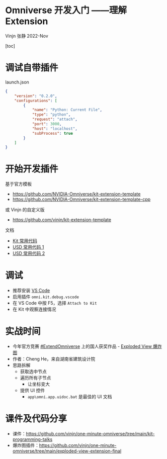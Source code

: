 # Omniverse 开发入门 ——理解 Extension

Vinjn 张静
2022-Nov



[toc]

# 调试自带插件

launch.json

```json
{
    "version": "0.2.0",
    "configurations": [
        {
            "name": "Python: Current File",
            "type": "python",
            "request": "attach",
            "port": 3000,
            "host": "localhost",
            "subProcess": true
        }
    ]
}
```

# 开始开发插件

基于官方模板

- https://github.com/NVIDIA-Omniverse/kit-extension-template
- https://github.com/NVIDIA-Omniverse/kit-extension-template-cpp

或 Vinjn 的自定义版

- https://github.com/vinjn/kit-extension-template

文档

- [Kit 常用代码](https://docs.omniverse.nvidia.com/prod_kit/prod_kit/python-snippets.html)
- [USD 常用代码 1](https://docs.omniverse.nvidia.com/prod_usd/prod_usd/python-snippets.html)
- [USD 常用代码 2](https://docs.omniverse.nvidia.com/prod_usd/prod_usd/quick-start/api.html)

# 调试

- 推荐安装 [VS Code](https://code.visualstudio.com/)
- 启用插件 `omni.kit.debug.vscode`
- 在 VS Code 中按 F5，选择 `Attach to Kit`
- 在 Kit 中观察连接情况

# 实战时间

- 今年官方竞赛 [#ExtendOmniverse](https://www.youtube.com/hashtag/extendomniverse) 上的国人获奖作品 - [Exploded View 爆炸图](https://www.youtube.com/watch?v=NWGXmNMldPY&ab_channel=NVIDIAOmniverse)
- 作者：Cheng He，来自湖南省建筑设计院
- 思路拆解
  - 获取选中节点
  - 遍历所有子节点
    - 让坐标变大
  - 提供 UI 控件
    - `app\omni.app.uidoc.bat` 是最佳的 UI 文档

# 课件及代码分享

- 课件：https://github.com/vinjn/one-minute-omniverse/tree/main/kit-programming-talks
- 爆炸图插件：https://github.com/vinjn/one-minute-omniverse/tree/main/exploded-view-extension-final



